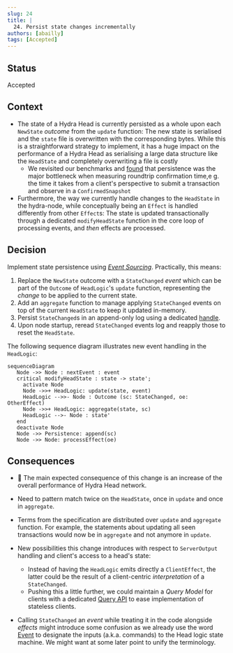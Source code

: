 ```yaml
---
slug: 24
title: |
  24. Persist state changes incrementally
authors: [abailly]
tags: [Accepted]
---
```


## Status

Accepted

## Context

- The state of a Hydra Head is currently persisted as a whole upon each `NewState` _outcome_ from the `update` function: The new state is serialised and the `state` file is overwritten with the corresponding bytes. While this is a straightforward strategy to implement, it has a huge impact on the performance of a Hydra Head as serialising a large data structure like the `HeadState` and completely overwriting a file is costly
  - We revisited our benchmarks and [found](https://github.com/cardano-scaling/hydra/issues/186#issuecomment-1584292265) that persistence was the major bottleneck when measuring roundtrip confirmation time,e g. the time it takes from a client's perspective to submit a transaction and observe in a `ConfirmedSnapshot`
- Furthermore, the way we currently handle changes to the `HeadState` in the hydra-node, while conceptually being an `Effect` is handled differently from other `Effect`s: The state is updated transactionally through a dedicated `modifyHeadState` function in the core loop of processing events, and _then_ effects are processed.

## Decision

Implement state persistence using [_Event Sourcing_](https://thinkbeforecoding.com/post/2013/07/28/Event-Sourcing-vs-Command-Sourcing). Practically, this means:

1. Replace the `NewState` outcome with a `StateChanged` _event_ which can be part of the `Outcome` of `HeadLogic`'s `update` function, representing the _change_ to be applied to the current state.
2. Add an `aggregate` function to manage applying `StateChanged` events on top of the current `HeadState` to keep it updated in-memory.
3. Persist `StateChanged`s in an append-only log using a dedicated [handle](/adr/4).
4. Upon node startup, reread `StateChanged` events log and reapply those to reset the `HeadState`.

The following sequence diagram illustrates new event handling in the `HeadLogic`:

```mermaid
sequenceDiagram
   Node ->> Node : nextEvent : event
   critical modifyHeadState : state -> state';
     activate Node
     Node ->>+ HeadLogic: update(state, event)
     HeadLogic -->>- Node : Outcome (sc: StateChanged, oe: OtherEffect)
     Node ->>+ HeadLogic: aggregate(state, sc)
     HeadLogic -->- Node : state'
   end
   deactivate Node
   Node ->> Persistence: append(sc)
   Node ->> Node: processEffect(oe)
```

## Consequences

- :racehorse: The main expected consequence of this change is an increase of the overall performance of Hydra Head network.

- Need to pattern match twice on the `HeadState`, once in `update` and once in `aggregate`.

- Terms from the specification are distributed over `update` and `aggregate` function. For example, the statements about updating all seen transactions would now be in `aggregate` and not anymore in `update`.

- New possibilities this change introduces with respect to `ServerOutput` handling and client's access to a head's state:

  - Instead of having the `HeadLogic` emits directly a `ClientEffect`, the latter could be the result of a client-centric _interpretation_ of a `StateChanged`.
  - Pushing this a little further, we could maintain a _Query Model_ for clients with a dedicated [Query API](https://github.com/cardano-scaling/hydra/discussions/686) to ease implementation of stateless clients.

- Calling `StateChanged` an _event_ while treating it in the code alongside _effects_ might introduce some confusion as we already use the word [Event](https://github.com/cardano-scaling/hydra/blob/45913954eb18ef550a31017daa443cee6720a00c/hydra-node/src/Hydra/HeadLogic.hs#L64) to designate the inputs (a.k.a. commands) to the Head logic state machine. We might want at some later point to unify the terminology.
